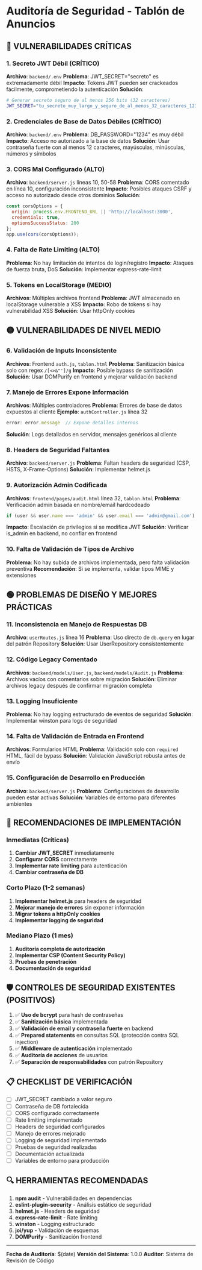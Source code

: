 # Auditoría de Seguridad - Tablón de Anuncios

## 🔴 VULNERABILIDADES CRÍTICAS

### 1. Secreto JWT Débil (CRÍTICO)
**Archivo**: `backend/.env`
**Problema**: JWT_SECRET="secreto" es extremadamente débil
**Impacto**: Tokens JWT pueden ser crackeados fácilmente, comprometiendo la autenticación
**Solución**:
```bash
# Generar secreto seguro de al menos 256 bits (32 caracteres)
JWT_SECRET="tu_secreto_muy_largo_y_seguro_de_al_menos_32_caracteres_123456789"
```

### 2. Credenciales de Base de Datos Débiles (CRÍTICO)
**Archivo**: `backend/.env`
**Problema**: DB_PASSWORD="1234" es muy débil
**Impacto**: Acceso no autorizado a la base de datos
**Solución**: Usar contraseña fuerte con al menos 12 caracteres, mayúsculas, minúsculas, números y símbolos

### 3. CORS Mal Configurado (ALTO)
**Archivo**: `backend/server.js` líneas 10, 50-58
**Problema**: CORS comentado en línea 10, configuración inconsistente
**Impacto**: Posibles ataques CSRF y acceso no autorizado desde otros dominios
**Solución**:
```javascript
const corsOptions = {
  origin: process.env.FRONTEND_URL || 'http://localhost:3000',
  credentials: true,
  optionsSuccessStatus: 200
};
app.use(cors(corsOptions));
```

### 4. Falta de Rate Limiting (ALTO)
**Problema**: No hay limitación de intentos de login/registro
**Impacto**: Ataques de fuerza bruta, DoS
**Solución**: Implementar express-rate-limit

### 5. Tokens en LocalStorage (MEDIO)
**Archivos**: Múltiples archivos frontend
**Problema**: JWT almacenado en localStorage vulnerable a XSS
**Impacto**: Robo de tokens si hay vulnerabilidad XSS
**Solución**: Usar httpOnly cookies

## 🟡 VULNERABILIDADES DE NIVEL MEDIO

### 6. Validación de Inputs Inconsistente
**Archivos**: Frontend `auth.js`, `tablon.html`
**Problema**: Sanitización básica solo con regex `/[<>&"']/g`
**Impacto**: Posible bypass de sanitización
**Solución**: Usar DOMPurify en frontend y mejorar validación backend

### 7. Manejo de Errores Expone Información
**Archivos**: Múltiples controladores
**Problema**: Errores de base de datos expuestos al cliente
**Ejemplo**: `authController.js` línea 32
```javascript
error: error.message  // Expone detalles internos
```
**Solución**: Logs detallados en servidor, mensajes genéricos al cliente

### 8. Headers de Seguridad Faltantes
**Archivo**: `backend/server.js`
**Problema**: Faltan headers de seguridad (CSP, HSTS, X-Frame-Options)
**Solución**: Implementar helmet.js

### 9. Autorización Admin Codificada
**Archivos**: `frontend/pages/audit.html` línea 32, `tablon.html`
**Problema**: Verificación admin basada en nombre/email hardcodeado
```javascript
if (user && user.name === 'admin' && user.email === 'admin@gmail.com')
```
**Impacto**: Escalación de privilegios si se modifica JWT
**Solución**: Verificar is_admin en backend, no confiar en frontend

### 10. Falta de Validación de Tipos de Archivo
**Problema**: No hay subida de archivos implementada, pero falta validación preventiva
**Recomendación**: Si se implementa, validar tipos MIME y extensiones

## 🟢 PROBLEMAS DE DISEÑO Y MEJORES PRÁCTICAS

### 11. Inconsistencia en Manejo de Respuestas DB
**Archivo**: `userRoutes.js` línea 16
**Problema**: Uso directo de `db.query` en lugar del patrón Repository
**Solución**: Usar UserRepository consistentemente

### 12. Código Legacy Comentado
**Archivos**: `backend/models/User.js`, `backend/models/Audit.js`
**Problema**: Archivos vacíos con comentarios sobre migración
**Solución**: Eliminar archivos legacy después de confirmar migración completa

### 13. Logging Insuficiente
**Problema**: No hay logging estructurado de eventos de seguridad
**Solución**: Implementar winston para logs de seguridad

### 14. Falta de Validación de Entrada en Frontend
**Archivos**: Formularios HTML
**Problema**: Validación solo con `required` HTML, fácil de bypass
**Solución**: Validación JavaScript robusta antes de envío

### 15. Configuración de Desarrollo en Producción
**Archivo**: `backend/server.js`
**Problema**: Configuraciones de desarrollo pueden estar activas
**Solución**: Variables de entorno para diferentes ambientes

## 🔧 RECOMENDACIONES DE IMPLEMENTACIÓN

### Inmediatas (Críticas)
1. **Cambiar JWT_SECRET** inmediatamente
2. **Configurar CORS** correctamente
3. **Implementar rate limiting** para autenticación
4. **Cambiar contraseña de DB**

### Corto Plazo (1-2 semanas)
1. **Implementar helmet.js** para headers de seguridad
2. **Mejorar manejo de errores** sin exponer información
3. **Migrar tokens a httpOnly cookies**
4. **Implementar logging de seguridad**

### Mediano Plazo (1 mes)
1. **Auditoría completa de autorización**
2. **Implementar CSP (Content Security Policy)**
3. **Pruebas de penetración**
4. **Documentación de seguridad**

## 🛡️ CONTROLES DE SEGURIDAD EXISTENTES (POSITIVOS)

1. ✅ **Uso de bcrypt** para hash de contraseñas
2. ✅ **Sanitización básica** implementada
3. ✅ **Validación de email y contraseña fuerte** en backend
4. ✅ **Prepared statements** en consultas SQL (protección contra SQL injection)
5. ✅ **Middleware de autenticación** implementado
6. ✅ **Auditoría de acciones** de usuarios
7. ✅ **Separación de responsabilidades** con patrón Repository

## 📋 CHECKLIST DE VERIFICACIÓN

- [ ] JWT_SECRET cambiado a valor seguro
- [ ] Contraseña de DB fortalecida
- [ ] CORS configurado correctamente
- [ ] Rate limiting implementado
- [ ] Headers de seguridad configurados
- [ ] Manejo de errores mejorado
- [ ] Logging de seguridad implementado
- [ ] Pruebas de seguridad realizadas
- [ ] Documentación actualizada
- [ ] Variables de entorno para producción

## 🔍 HERRAMIENTAS RECOMENDADAS

1. **npm audit** - Vulnerabilidades en dependencias
2. **eslint-plugin-security** - Análisis estático de seguridad
3. **helmet.js** - Headers de seguridad
4. **express-rate-limit** - Rate limiting
5. **winston** - Logging estructurado
6. **joi/yup** - Validación de esquemas
7. **DOMPurify** - Sanitización frontend

---
**Fecha de Auditoría**: $(date)
**Versión del Sistema**: 1.0.0
**Auditor**: Sistema de Revisión de Código